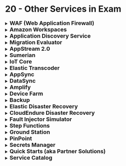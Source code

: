 # 20 - Other Services in Exam

<details>
  	<summary>
		<strong>
			<font size=4>
				WAF (Web Application Firewall)
			</font>
		</strong>
	</summary>
	<font size=4>
		Protect web apps [not hosted on AWS] from exploits (e.g. SQL injection, cross-site scripting...); part of CloudFront
	</font>
</details>
<details>
  	<summary>
		<strong>
			<font size=4>
				Amazon Workspaces
			</font>
		</strong>
	</summary>
	<font size=4>
		Managed desktop virtualization for Windows and Linux
	</font>
</details>
<details>
  	<summary>
		<strong>
			<font size=4>
				Application Discovery Service
			</font>
		</strong>
	</summary>
	<font size=4>
		Plan migration to AWS by collecting data from on-premise
	</font>
</details>
<details>
  	<summary>
		<strong>
			<font size=4>
				Migration Evaluator
			</font>
		</strong>
	</summary>
	<font size=4>
		Build a Business Case for migrating to the AWS
	</font>
</details>
<details>
  	<summary>
		<strong>
			<font size=4>
				AppStream 2.0
			</font>
		</strong>
	</summary>
	<font size=4>
		Desktop app streaming service
	</font>
</details>
<details>
  	<summary>
		<strong>
			<font size=4>
				Sumerian
			</font>
		</strong>
	</summary>
	<font size=4>
		Create VR and AR apps
	</font>
</details>
<details>
  	<summary>
		<strong>
			<font size=4>
				IoT Core
			</font>
		</strong>
	</summary>
	<font size=4>
		Connected devices securely interact with cloud apps
	</font>
</details>
<details>
  	<summary>
		<strong>
			<font size=4>
				Elastic Transcoder
			</font>
		</strong>
	</summary>
	<font size=4>
		S3 file conversion to required format
	</font>
</details>
<details>
  	<summary>
		<strong>
			<font size=4>
				AppSync
			</font>
		</strong>
	</summary>
	<font size=4>
		Sync data for apps in realtime
	</font>
</details>
<details>
  	<summary>
		<strong>
			<font size=4>
				DataSync
			</font>
		</strong>
	</summary>
	<font size=4>
		Move data from on-premises to AWS
	</font>
</details>
<details>
  	<summary>
		<strong>
			<font size=4>
				Amplify
			</font>
		</strong>
	</summary>
	<font size=4>
		Deploy full stack mobile and web apps
	</font>
</details>
<details>
  	<summary>
		<strong>
			<font size=4>
				Device Farm
			</font>
		</strong>
	</summary>
	<font size=4>
		Test apps against mobile and desktop browsers
	</font>
</details>
<details>
  	<summary>
		<strong>
			<font size=4>
				Backup
			</font>
		</strong>
	</summary>
	<font size=4>
		Automated backups for AWS services
	</font>
</details>
<details>
  	<summary>
		<strong>
			<font size=4>
				Elastic Disaster Recovery
			</font>
		</strong>
	</summary>
	<font size=4>
		Recover cloud based servers
	</font>
</details>
<details>
  	<summary>
		<strong>
			<font size=4>
				CloudEndure Disaster Recovery
			</font>
		</strong>
	</summary>
	<font size=4>
		Recover your environment from data corruption, malware...
	</font>
</details>
<details>
  	<summary>
		<strong>
			<font size=4>
				Fault Injector Simulator
			</font>
		</strong>
	</summary>
	<font size=4>
		Run experiments to observe and improve response times
	</font>
</details>
<details>
  	<summary>
		<strong>
			<font size=4>
				Step Functions
			</font>
		</strong>
	</summary>
	<font size=4>
		Build serverless visual workflow to orchestrate your lambda functions
	</font>
</details>
<details>
  	<summary>
		<strong>
			<font size=4>
				Ground Station
			</font>
		</strong>
	</summary>
	<font size=4>
		Control satellite communications and data
	</font>
</details>
<details>
  	<summary>
		<strong>
			<font size=4>
				PinPoint
			</font>
		</strong>
	</summary>
	<font size=4>
		Marketing communications service (e.g. email, sms, voice...)
	</font>
</details>
<details>
  	<summary>
		<strong>
			<font size=4>
				Secrets Manager
			</font>
		</strong>
	</summary>
	<font size=4>
		Store secrets/passwords/keys
	</font>
</details>
<details>
  	<summary>
		<strong>
			<font size=4>
				Quick Starts (aka Partner Solutions)
			</font>
		</strong>
	</summary>
	<font size=4>
		Rapidly deploy popular technologies in AWS
	</font>
</details>
<details>
  	<summary>
		<strong>
			<font size=4>
				Service Catalog
			</font>
		</strong>
	</summary>
	<font size=4>
		Centrally manage commonly deployed IT services
	</font>
</details>